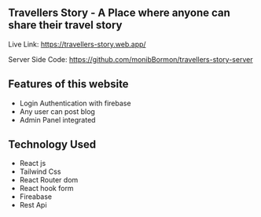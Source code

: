 ## Travellers Story - A Place where anyone can share their travel story

Live Link: https://travellers-story.web.app/

Server Side Code: https://github.com/monibBormon/travellers-story-server

## Features of this website

* Login Authentication with firebase
* Any user can post blog
* Admin Panel integrated


## Technology Used

* React js
* Tailwind Css
* React Router dom
* React hook form
* Fireabase
* Rest Api